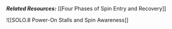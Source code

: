 ***Related Resources:*** [[Four Phases of Spin Entry and Recovery]]

![[SOLO.8 Power-On Stalls and Spin Awareness]]